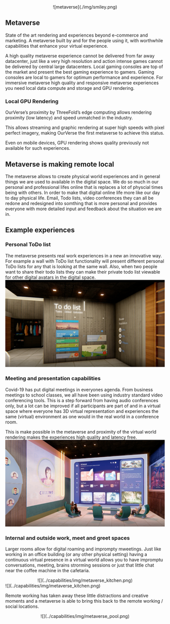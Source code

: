 <div style="text-align: center;">
![metaverse](./img/smiley.png)
</div>

## Metaverse

State of the art rendering and experiences beyond e-commerce and marketing. A metaverse built by and for the people using it, with worthwhile capabilities that enhance your virtual experience. 

A high quality metaverse experience cannot be delivered from far away datacenter, just like a very high resolution and action intense games cannot be delivered by central large datacenters.  Local gaming consoles are top of the market and present the best gaming experience to gamers. Gaming consoles are local to gamers for optimum performance and experience. For immersive metaverse high quality and responsive metaverse experiences you need local data compute and storage and GPU rendering.

### Local GPU Rendering

OurVerse’s proximity by ThreeFold’s edge computing allows rendering proximity (low latency) and speed unmatched in the industry.

This allows streaming and graphic rendering at super high speeds with pixel perfect imagery, making OurVerse the first metaverse to achieve this status.

Even on mobile devices, GPU rendering shows quality previously not available for such experiences.

## Metaverse is making remote local
The metaverse allows to create physical world experiences and in general things we are used to available in the digital space.  We do so much in our personal and professional lifes online that is replaces a lot of physcial times being with others.  In order to make that digital online life more like our day to day physical life.  Email, Todo lists, video conferences they can all be redone and redesigned into somthing that is more personal and provides everyone with more detailed input and feedback about the situation we are in.

## Example experiences

### Personal ToDo list
The metaverse presents real work experiences in a new an innovative way.  For example a wall with ToDo list functionality will present different personal ToDo lists for any that is looking at the same wall. Also, when two people want to share their todo lists they can make their private todo list viewable for other digital avatars in the digital space.
![](../capabilities/img/metaverse_todo.png)

### Meeting and presentation capabilities

Covid-19 has put digital meetings in everyones agenda.  From business meetings to school classes, we all have been using industry standard video conferencing tools.  This is a step forward from having audio conferences only, but a lot can be improved if all participants are part of and in a virtual space where everyone has 3D virtual representation and experiences the same (virtual) environment as one would in the real world in a conference room.

This is make possible in the metaverse and proximity of the virtual world rendering makes the experiences high quality and latency free.
![metaverse](../capabilities/img/metaverse_conference.png)

### Internal and outside work, meet and greet spaces
Larger rooms allow for digital roaming and imprompty mweetings.  Just like working in an office building (or any other physical setting) having a continuous virtual presence in a virtual world allows you to have impromptu conversations, meeting, brains strorming sessions or just that little chat near the coffee machine in the cafetaria.  

<div style="text-align: center;">
![](../capabilities/img/metaverse_kitchen.png)
</div>
![](../capabilities/img/metaverse_kitchen.png)

Remote working has taken away these little distractions and creative moments and a metaverse is able to bring this back to the remote working / social locations.

<div style="text-align: center;">
![](../capabilities/img/metaverse_pool.png)
</div>

